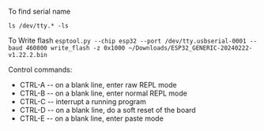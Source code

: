 To find serial name

`
ls /dev/tty.* -ls
`

To Write flash
`
esptool.py --chip esp32 --port /dev/tty.usbserial-0001 --baud 460800 write_flash -z 0x1000 ~/Downloads/ESP32_GENERIC-20240222-v1.22.2.bin
`

Control commands:
  - CTRL-A        -- on a blank line, enter raw REPL mode
  - CTRL-B        -- on a blank line, enter normal REPL mode
  - CTRL-C        -- interrupt a running program
  - CTRL-D        -- on a blank line, do a soft reset of the board
  - CTRL-E        -- on a blank line, enter paste mode
